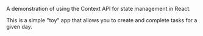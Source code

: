 A demonstration of using the Context API for state management in React. 

This is a simple "toy" app that allows you to create and complete tasks for a given day. 
